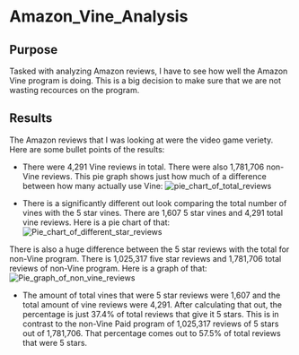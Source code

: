 # Amazon_Vine_Analysis
## Purpose
Tasked with analyzing Amazon reviews, I have to see how well the Amazon Vine program is doing. This is a big decision to make sure that we are not wasting recources on the program.

## Results
The Amazon reviews that I was looking at were the video game veriety. Here are some bullet points of the results:
- There were 4,291 Vine reviews in total. There were also 1,781,706 non-Vine reviews. This pie graph shows just how much of a difference between how many actually use Vine:
![pie_chart_of_total_reviews](https://user-images.githubusercontent.com/114030563/218191090-5bd5d458-8e40-46e6-91be-1de06d9fb33e.png)

- There is a significantly different out look comparing the total number of vines with the 5 star vines. There are 1,607 5 star vines and 4,291 total vine reviews. Here is a pie chart of that:
![Pie_chart_of_different_star_reviews](https://user-images.githubusercontent.com/114030563/218205497-de14011e-ca87-455a-8676-17bf0dd1d123.png)

There is also a huge difference between the 5 star reviews with the total for non-Vine program. There is 1,025,317 five star reviews and 1,781,706 total reviews of non-Vine program. Here is a graph of that:
![Pie_graph_of_non_vine_reviews](https://user-images.githubusercontent.com/114030563/218206126-e39af4cd-bca9-4181-ba7e-b59864112f97.png)

- The amount of total vines that were 5 star reviews were 1,607 and the total amount of vine reviews were 4,291. After calculating that out, the percentage is just 37.4% of total reviews that give it 5 stars. This is in contrast to the non-Vine Paid program of 1,025,317 reviews of 5 stars out of 1,781,706. That percentage comes out to 57.5% of total reviews that were 5 stars. 
